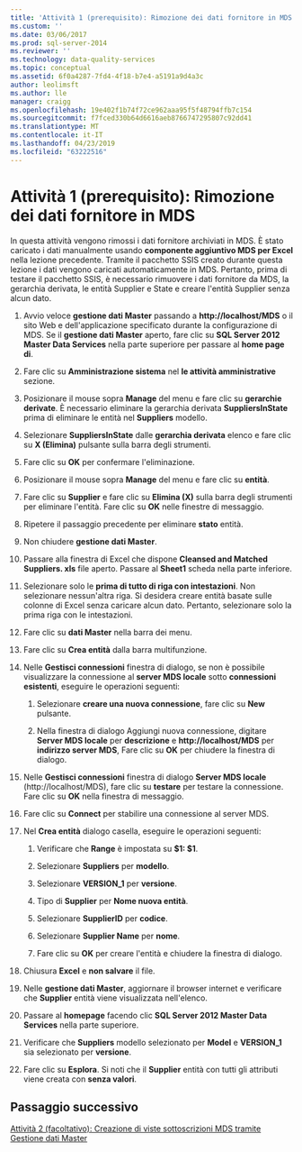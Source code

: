 ```yaml
---
title: 'Attività 1 (prerequisito): Rimozione dei dati fornitore in MDS | Microsoft Docs'
ms.custom: ''
ms.date: 03/06/2017
ms.prod: sql-server-2014
ms.reviewer: ''
ms.technology: data-quality-services
ms.topic: conceptual
ms.assetid: 6f0a4287-7fd4-4f18-b7e4-a5191a9d4a3c
author: leolimsft
ms.author: lle
manager: craigg
ms.openlocfilehash: 19e402f1b74f72ce962aaa95f5f48794ffb7c154
ms.sourcegitcommit: f7fced330b64d6616aeb8766747295807c92dd41
ms.translationtype: MT
ms.contentlocale: it-IT
ms.lasthandoff: 04/23/2019
ms.locfileid: "63222516"
---
```

# <a name="task-1-prerequisite-removing-supplier-data-in-mds"></a>Attività 1 (prerequisito): Rimozione dei dati fornitore in MDS
  In questa attività vengono rimossi i dati fornitore archiviati in MDS. È stato caricato i dati manualmente usando **componente aggiuntivo MDS per Excel** nella lezione precedente. Tramite il pacchetto SSIS creato durante questa lezione i dati vengono caricati automaticamente in MDS. Pertanto, prima di testare il pacchetto SSIS, è necessario rimuovere i dati fornitore da MDS, la gerarchia derivata, le entità Supplier e State e creare l'entità Supplier senza alcun dato.  
  
1.  Avvio veloce **gestione dati Master** passando a **http://localhost/MDS** o il sito Web e dell'applicazione specificato durante la configurazione di MDS. Se il **gestione dati Master** aperto, fare clic su **SQL Server 2012 Master Data Services** nella parte superiore per passare al **home page di**.  
  
2.  Fare clic su **Amministrazione sistema** nel **le attività amministrative** sezione.  
  
3.  Posizionare il mouse sopra **Manage** del menu e fare clic su **gerarchie derivate**. È necessario eliminare la gerarchia derivata **SuppliersInState** prima di eliminare le entità nel **Suppliers** modello.  
  
4.  Selezionare **SuppliersInState** dalle **gerarchia derivata** elenco e fare clic su **X (Elimina)** pulsante sulla barra degli strumenti.  
  
5.  Fare clic su **OK** per confermare l'eliminazione.  
  
6.  Posizionare il mouse sopra **Manage** del menu e fare clic su **entità**.  
  
7.  Fare clic su **Supplier** e fare clic su **Elimina (X)** sulla barra degli strumenti per eliminare l'entità. Fare clic su **OK** nelle finestre di messaggio.  
  
8.  Ripetere il passaggio precedente per eliminare **stato** entità.  
  
9. Non chiudere **gestione dati Master**.  
  
10. Passare alla finestra di Excel che dispone **Cleansed and Matched Suppliers. xls** file aperto. Passare al **Sheet1** scheda nella parte inferiore.  
  
11. Selezionare solo le **prima di tutto di riga con intestazioni**. Non selezionare nessun'altra riga. Si desidera creare entità basate sulle colonne di Excel senza caricare alcun dato. Pertanto, selezionare solo la prima riga con le intestazioni.  
  
12. Fare clic su **dati Master** nella barra dei menu.  
  
13. Fare clic su **Crea entità** dalla barra multifunzione.  
  
14. Nelle **Gestisci connessioni** finestra di dialogo, se non è possibile visualizzare la connessione al **server MDS locale** sotto **connessioni esistenti**, eseguire le operazioni seguenti:  
  
    1.  Selezionare **creare una nuova connessione**, fare clic su **New** pulsante.  
  
    2.  Nella finestra di dialogo Aggiungi nuova connessione, digitare **Server MDS locale** per **descrizione** e **http://localhost/MDS** per **indirizzo server MDS**, Fare clic su **OK** per chiudere la finestra di dialogo.  
  
15. Nelle **Gestisci connessioni** finestra di dialogo **Server MDS locale** (http://localhost/MDS), fare clic su **testare** per testare la connessione. Fare clic su **OK** nella finestra di messaggio.  
  
16. Fare clic su **Connect** per stabilire una connessione al server MDS.  
  
17. Nel **Crea entità** dialogo casella, eseguire le operazioni seguenti:  
  
    1.  Verificare che **Range** è impostata su **$1: $1**.  
  
    2.  Selezionare **Suppliers** per **modello**.  
  
    3.  Selezionare **VERSION_1** per **versione**.  
  
    4.  Tipo di **Supplier** per **Nome nuova entità**.  
  
    5.  Selezionare **SupplierID** per **codice**.  
  
    6.  Selezionare **Supplier Name** per **nome**.  
  
    7.  Fare clic su **OK** per creare l'entità e chiudere la finestra di dialogo.  
  
18. Chiusura **Excel** e **non salvare** il file.  
  
19. Nelle **gestione dati Master**, aggiornare il browser internet e verificare che **Supplier** entità viene visualizzata nell'elenco.  
  
20. Passare al **homepage** facendo clic **SQL Server 2012 Master Data Services** nella parte superiore.  
  
21. Verificare che **Suppliers** modello selezionato per **Model** e **VERSION_1** sia selezionato per **versione**.  
  
22. Fare clic su **Esplora**. Si noti che il **Supplier** entità con tutti gli attributi viene creata con **senza valori**.  
  
## <a name="next-step"></a>Passaggio successivo  
 [Attività 2 &#40;facoltativo&#41;: Creazione di viste sottoscrizioni MDS tramite Gestione dati Master](../../2014/tutorials/task-2-optional-creating-a-mds-subscription-view-using-master-data-manager.md)  
  
  

